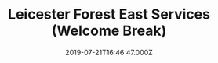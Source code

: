 ---
date: 2019-07-21T16:46:47.000Z
title: Leicester Forest East Services (Welcome Break)
latitude: 52.61919272287336
longitude: -1.206998267390118
url: http://www.welcomebreak.co.uk
category: checkin
---